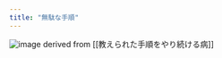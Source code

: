 ```yaml
---
title: "無駄な手順"
---
```


![image](https://gyazo.com/0ecde0bdad42d3390c7c833c775d86d8/thumb/1000)
derived from [[教えられた手順をやり続ける病]]

